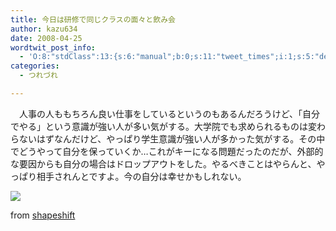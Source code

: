 ```yaml
---
title: 今日は研修で同じクラスの面々と飲み会
author: kazu634
date: 2008-04-25
wordtwit_post_info:
  - 'O:8:"stdClass":13:{s:6:"manual";b:0;s:11:"tweet_times";i:1;s:5:"delay";i:0;s:7:"enabled";i:1;s:10:"separation";s:2:"60";s:7:"version";s:3:"3.7";s:14:"tweet_template";b:0;s:6:"status";i:2;s:6:"result";a:0:{}s:13:"tweet_counter";i:2;s:13:"tweet_log_ids";a:1:{i:0;i:3927;}s:9:"hash_tags";a:0:{}s:8:"accounts";a:1:{i:0;s:7:"kazu634";}}'
categories:
  - つれづれ

---
```

<div class="section">
<p>
    　人事の人ももちろん良い仕事をしているというのもあるんだろうけど、「自分でやる」という意識が強い人が多い気がする。大学院でも求められるものは変わらないはずなんだけど、やっぱり学生意識が強い人が多かった気がする。その中でどうやって自分を保っていくか…これがキーになる問題だったのだが、外部的な要因からも自分の場合はドロップアウトをした。やるべきことはやらんと、やっぱり相手されんとですよ。今の自分は幸せかもしれない。
</p>
  
<p>
<center>
</center>
</p>
  
<p>
<a href="http://flickr.com/photos/shapeshift/524375203/" onclick="__gaTracker('send', 'event', 'outbound-article', 'http://flickr.com/photos/shapeshift/524375203/', '');" title="carnaval rum"><img src="http://farm1.static.flickr.com/206/524375203_fdb6265040_m.jpg" /></a>
</p>
  
<p>
    from <a href="http://flickr.com/people/shapeshift/" onclick="__gaTracker('send', 'event', 'outbound-article', 'http://flickr.com/people/shapeshift/', 'shapeshift');">shapeshift</a>
</p></p>
</div>
